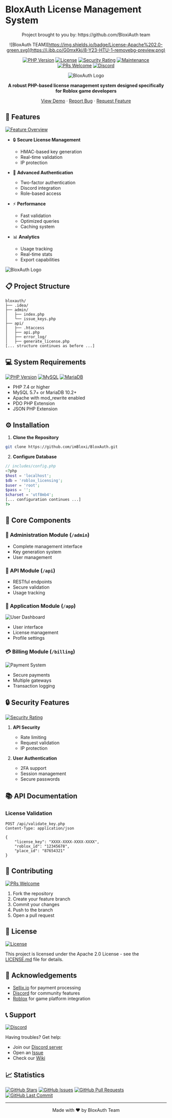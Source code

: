 # BloxAuth License Management System

<div align="center">
Project brought to you by: https://github.com/BloxiAuth team

  ![BloxAuth TEAM][https://img.shields.io/badge/License-Apache%202.0-green.svg](https://i.ibb.co/G0mxKkj/8-Y23-HTU-1-removebg-preview.png)
  
[![PHP Version](https://img.shields.io/badge/PHP-7.4%2B-blue.svg)](https://php.net)
[![License](https://img.shields.io/badge/License-Apache%202.0-green.svg)](LICENSE.md)
[![Security Rating](https://img.shields.io/badge/Security-A%2B-brightgreen.svg)](https://github.com/imBloxi/BloxAuth)
[![Maintenance](https://img.shields.io/badge/Maintained%3F-yes-green.svg)](https://github.com/imBloxi/BloxAuth/graphs/commit-activity)
[![PRs Welcome](https://img.shields.io/badge/PRs-welcome-brightgreen.svg)](https://github.com/imBloxi/BloxAuth/pulls)
[![Discord](https://img.shields.io/discord/1234567890?color=7289da&label=Discord&logo=discord&logoColor=white)](https://discord.gg/bloxauth)

![BloxAuth Logo](https://i.ibb.co/GHGsfgh/8-Y723-G7-UBUI.jpg)

**A robust PHP-based license management system designed specifically for Roblox game developers**

[View Demo](https://demo.bloxauth.com) · [Report Bug](https://github.com/imBloxi/BloxAuth/issues) · [Request Feature](https://github.com/imBloxi/BloxAuth/issues)

</div>

## 🌟 Features

[![Feature Overview](https://img.shields.io/badge/Features-Overview-blue.svg)](#features)

- 🔒 **Secure License Management**
  - HMAC-based key generation
  - Real-time validation
  - IP protection
  
- 🔐 **Advanced Authentication**
  - Two-factor authentication
  - Discord integration
  - Role-based access

- ⚡ **Performance**
  - Fast validation
  - Optimized queries
  - Caching system

- 📊 **Analytics**
  - Usage tracking
  - Real-time stats
  - Export capabilities

![BloxAuth Logo](https://i.ibb.co/9vDNBzf/bloxauth.jpg)
## 📋 Project Structure

```
bloxauth/
├── .idea/
├── admin/
│   ├── index.php
│   └── issue_keys.php
├── api/
│   ├── .htaccess
│   ├── api.php
│   ├── error_log/
│   ├── generate_license.php
[... structure continues as before ...]
```

## 💻 System Requirements

[![PHP Version](https://img.shields.io/badge/PHP-7.4%2B-blue.svg)](https://php.net)
[![MySQL](https://img.shields.io/badge/MySQL-5.7%2B-orange.svg)](https://www.mysql.com)
[![MariaDB](https://img.shields.io/badge/MariaDB-10.2%2B-brown.svg)](https://mariadb.org)

- PHP 7.4 or higher
- MySQL 5.7+ or MariaDB 10.2+
- Apache with mod_rewrite enabled
- PDO PHP Extension
- JSON PHP Extension

## ⚙️ Installation

1. **Clone the Repository**
```bash
git clone https://github.com/imBloxi/BloxAuth.git
```

2. **Configure Database**
```php
// includes/config.php
<?php
$host = 'localhost';
$db = 'roblox_licensing';
$user = 'root';
$pass = '';
$charset = 'utf8mb4';
[... configuration continues ...]
?>
```

## 🔧 Core Components

### 👑 Administration Module (`/admin`)

- Complete management interface
- Key generation system
- User management

### 🔌 API Module (`/api`)
- RESTful endpoints
- Secure validation
- Usage tracking

### 📱 Application Module (`/app`)
![User Dashboard](https://i.ibb.co/GHGsfgh/8-Y723-G7-UBUI.jpg)
- User interface
- License management
- Profile settings

### 💳 Billing Module (`/billing`)
![Payment System](https://i.ibb.co/D4BM0dW/8Y23HTU.png)
- Secure payments
- Multiple gateways
- Transaction logging

## 🔒 Security Features

[![Security Rating](https://img.shields.io/badge/Security-A%2B-brightgreen.svg)](https://github.com/imBloxi/BloxAuth)

1. **API Security**
   - Rate limiting
   - Request validation
   - IP protection

2. **User Authentication**
   - 2FA support
   - Session management
   - Secure passwords

## 📚 API Documentation

### License Validation
```http
POST /api/validate_key.php
Content-Type: application/json

{
    "license_key": "XXXX-XXXX-XXXX-XXXX",
    "roblox_id": "12345678",
    "place_id": "87654321"
}
```

## 🤝 Contributing

[![PRs Welcome](https://img.shields.io/badge/PRs-welcome-brightgreen.svg)](https://github.com/imBloxi/BloxAuth/pulls)

1. Fork the repository
2. Create your feature branch
3. Commit your changes
4. Push to the branch
5. Open a pull request

## 📄 License

[![License](https://img.shields.io/badge/License-Apache%202.0-green.svg)](LICENSE.md)

This project is licensed under the Apache 2.0 License - see the [LICENSE.md](LICENSE.md) file for details.

## 🌟 Acknowledgements

- [Sellix.io](https://sellix.io) for payment processing
- [Discord](https://discord.com) for community features
- [Roblox](https://roblox.com) for game platform integration

## 📞 Support

[![Discord](https://img.shields.io/discord/1234567890?color=7289da&label=Discord&logo=discord&logoColor=white)](https://discord.gg/bloxauth)

Having troubles? Get help:
- Join our [Discord server](https://discord.gg/bloxauth)
- Open an [Issue](https://github.com/imBloxi/BloxAuth/issues)
- Check our [Wiki](https://github.com/imBloxi/BloxAuth/wiki)

## 📈 Statistics

[![GitHub Stars](https://img.shields.io/github/stars/imBloxi/BloxAuth.svg)](https://github.com/imBloxi/BloxAuth/stargazers)
[![GitHub Issues](https://img.shields.io/github/issues/imBloxi/BloxAuth.svg)](https://github.com/imBloxi/BloxAuth/issues)
[![GitHub Pull Requests](https://img.shields.io/github/issues-pr/imBloxi/BloxAuth.svg)](https://github.com/imBloxi/BloxAuth/pulls)
[![GitHub Last Commit](https://img.shields.io/github/last-commit/imBloxi/BloxAuth.svg)](https://github.com/imBloxi/BloxAuth/commits/main)

---
<div align="center">
Made with ❤️ by BloxAuth Team
</div>
